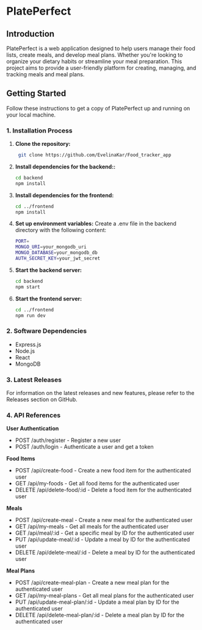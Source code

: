 # PlatePerfect

## Introduction

PlatePerfect is a web application designed to help users manage their food lists, create meals, and develop meal plans. Whether you're looking to organize your dietary habits or streamline your meal preparation. This project aims to provide a user-friendly platform for creating, managing, and tracking meals and meal plans.

## Getting Started

Follow these instructions to get a copy of PlatePerfect up and running on your local machine.

### 1. Installation Process

1. **Clone the repository:**

   ```bash
    git clone https://github.com/EvelinaKar/Food_tracker_app
   ```

2. **Install dependencies for the backend::**

   ```bash
   cd backend
   npm install
   ```

3. **Install dependencies for the frontend:**

   ```bash
   cd ../frontend
   npm install
   ```

4. **Set up environment variables:**
Create a .env file in the backend directory with the following content:

   ```bash
   PORT=
   MONGO_URI=your_mongodb_uri
   MONGO_DATABASE=your_mongodb_db
   AUTH_SECRET_KEY=your_jwt_secret
   ```

5. **Start the backend server:**

   ```bash
   cd backend
   npm start
   ```

6. **Start the frontend server:**

   ```bash
   cd ../frontend
   npm run dev
   ```

### 2. Software Dependencies

- Express.js
- Node.js
- React
- MongoDB

### 3. Latest Releases

For information on the latest releases and new features, please refer to the Releases section on GitHub.

### 4. API References

**User Authentication**
- POST /auth/register - Register a new user
- POST /auth/login - Authenticate a user and get a token

**Food Items**
- POST /api/create-food - Create a new food item for the authenticated user
- GET /api/my-foods - Get all food items for the authenticated user
- DELETE /api/delete-food/:id - Delete a food item for the authenticated user

**Meals**
- POST /api/create-meal - Create a new meal for the authenticated user
- GET /api/my-meals - Get all meals for the authenticated user
- GET /api/meal/:id - Get a specific meal by ID for the authenticated user
- PUT /api/update-meal/:id - Update a meal by ID for the authenticated user
- DELETE /api/delete-meal/:id - Delete a meal by ID for the authenticated user

**Meal Plans**
- POST /api/create-meal-plan - Create a new meal plan for the authenticated user
- GET /api/my-meal-plans - Get all meal plans for the authenticated user
- PUT /api/update-meal-plan/:id - Update a meal plan by ID for the authenticated user
- DELETE /api/delete-meal-plan/:id - Delete a meal plan by ID for the authenticated user
  

